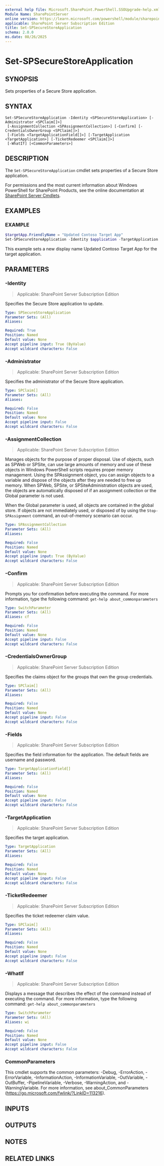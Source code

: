 ```yaml
---
external help file: Microsoft.SharePoint.PowerShell.SSOUpgrade-help.xml
Module Name: SharePointServer
online version: https://learn.microsoft.com/powershell/module/sharepoint-server/set-spsecurestoreapplication
applicable: SharePoint Server Subscription Edition
title: Set-SPSecureStoreApplication
schema: 2.0.0
ms.date: 08/26/2025
---
```


# Set-SPSecureStoreApplication

## SYNOPSIS
Sets properties of a Secure Store application.

## SYNTAX

```
Set-SPSecureStoreApplication -Identity <SPSecureStoreApplication> [-Administrator <SPClaim[]>]
 [-AssignmentCollection <SPAssignmentCollection>] [-Confirm] [-CredentialsOwnerGroup <SPClaim[]>]
 [-Fields <TargetApplicationField[]>] [-TargetApplication <TargetApplication>] [-TicketRedeemer <SPClaim[]>]
 [-WhatIf] [<CommonParameters>]
```

## DESCRIPTION
The `Set-SPSecureStoreApplication` cmdlet sets properties of a Secure Store application.

For permissions and the most current information about Windows PowerShell for SharePoint Products, see the online documentation at [SharePoint Server Cmdlets](https://learn.microsoft.com/powershell/sharepoint/sharepoint-server/sharepoint-server-cmdlets).

## EXAMPLES

### EXAMPLE
```powershell
$targetApp.FriendlyName = "Updated Contoso Target App"
Set-SPSecureStoreApplication -Identity $application -TargetApplication $targetApp
```

This example sets a new display name Updated Contoso Target App for the target application.

## PARAMETERS

### -Identity

> Applicable: SharePoint Server Subscription Edition

Specifies the Secure Store application to update.

```yaml
Type: SPSecureStoreApplication
Parameter Sets: (All)
Aliases:

Required: True
Position: Named
Default value: None
Accept pipeline input: True (ByValue)
Accept wildcard characters: False
```

### -Administrator

> Applicable: SharePoint Server Subscription Edition

Specifies the administrator of the Secure Store application.

```yaml
Type: SPClaim[]
Parameter Sets: (All)
Aliases:

Required: False
Position: Named
Default value: None
Accept pipeline input: False
Accept wildcard characters: False
```

### -AssignmentCollection

> Applicable: SharePoint Server Subscription Edition

Manages objects for the purpose of proper disposal.
Use of objects, such as SPWeb or SPSite, can use large amounts of memory and use of these objects in Windows PowerShell scripts requires proper memory management.
Using the SPAssignment object, you can assign objects to a variable and dispose of the objects after they are needed to free up memory.
When SPWeb, SPSite, or SPSiteAdministration objects are used, the objects are automatically disposed of if an assignment collection or the Global parameter is not used.

When the Global parameter is used, all objects are contained in the global store.
If objects are not immediately used, or disposed of by using the `Stop-SPAssignment` command, an out-of-memory scenario can occur.

```yaml
Type: SPAssignmentCollection
Parameter Sets: (All)
Aliases:

Required: False
Position: Named
Default value: None
Accept pipeline input: True (ByValue)
Accept wildcard characters: False
```

### -Confirm

> Applicable: SharePoint Server Subscription Edition

Prompts you for confirmation before executing the command.
For more information, type the following command: `get-help about_commonparameters`

```yaml
Type: SwitchParameter
Parameter Sets: (All)
Aliases: cf

Required: False
Position: Named
Default value: None
Accept pipeline input: False
Accept wildcard characters: False
```

### -CredentialsOwnerGroup

> Applicable: SharePoint Server Subscription Edition

Specifies the claims object for the groups that own the group credentials.

```yaml
Type: SPClaim[]
Parameter Sets: (All)
Aliases:

Required: False
Position: Named
Default value: None
Accept pipeline input: False
Accept wildcard characters: False
```

### -Fields

> Applicable: SharePoint Server Subscription Edition

Specifies the field information for the application.
The default fields are username and password.

```yaml
Type: TargetApplicationField[]
Parameter Sets: (All)
Aliases:

Required: False
Position: Named
Default value: None
Accept pipeline input: False
Accept wildcard characters: False
```

### -TargetApplication

> Applicable: SharePoint Server Subscription Edition

Specifies the target application.

```yaml
Type: TargetApplication
Parameter Sets: (All)
Aliases:

Required: False
Position: Named
Default value: None
Accept pipeline input: False
Accept wildcard characters: False
```

### -TicketRedeemer

> Applicable: SharePoint Server Subscription Edition

Specifies the ticket redeemer claim value.

```yaml
Type: SPClaim[]
Parameter Sets: (All)
Aliases:

Required: False
Position: Named
Default value: None
Accept pipeline input: False
Accept wildcard characters: False
```

### -WhatIf

> Applicable: SharePoint Server Subscription Edition

Displays a message that describes the effect of the command instead of executing the command.
For more information, type the following command: `get-help about_commonparameters`

```yaml
Type: SwitchParameter
Parameter Sets: (All)
Aliases: wi

Required: False
Position: Named
Default value: None
Accept pipeline input: False
Accept wildcard characters: False
```

### CommonParameters
This cmdlet supports the common parameters: -Debug, -ErrorAction, -ErrorVariable, -InformationAction, -InformationVariable, -OutVariable, -OutBuffer, -PipelineVariable, -Verbose, -WarningAction, and -WarningVariable. For more information, see about_CommonParameters (https://go.microsoft.com/fwlink/?LinkID=113216).

## INPUTS

## OUTPUTS

## NOTES

## RELATED LINKS
